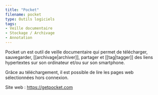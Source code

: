 ```yaml
---
title: "Pocket"
filename: pocket
type: Outils logiciels
tags:
- Veille documentaire
- Stockage / Archivage
- Annotation
---
```


Pocket un est outil de veille documentaire qui permet de télécharger, sauvegarder, [[archivage|archiver]], partager et [[tag|tagger]] des liens hypertextes sur son ordinateur et/ou sur son smartphone. 

Grâce au téléchargement, il est possible de lire les pages web sélectionnées hors connexion.

Site web : <https://getpocket.com>

